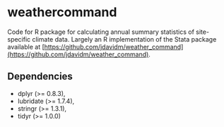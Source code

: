 # weathercommand

Code for R package for calculating annual summary statistics of site-specific
climate data. Largely an R implementation of the Stata package available at [https://github.com/jdavidm/weather_command](https://github.com/jdavidm/weather_command).

## Dependencies

+ dplyr (>= 0.8.3),
+ lubridate (>= 1.7.4),
+ stringr (>= 1.3.1),
+ tidyr (>= 1.0.0)
